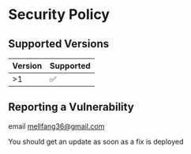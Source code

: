 # Security Policy

## Supported Versions

| Version | Supported          |
| ------- | ------------------ |
| >1      | :white_check_mark: |


## Reporting a Vulnerability

email [mellfang36@gmail.com](mailto:mellfang36@gmail.com)


You should get an update as soon as a fix is deployed  

